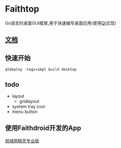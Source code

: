 # Faithtop
Go语言的桌面GUI框架,用于快速编写桌面应用(使用[Qt](https://github.com/therecipe/qt)实现)

## [文档](https://github.com/gofaith/faithtop/wiki)

## 快速开始

```shell
qtdeploy -tags=impl build desktop
```

## todo

- layout
    - gridlayout
- system tray icon
- menu button

## 使用Faithdroid开发的App

[局域网精灵专业版](https://lan-genius.com)
